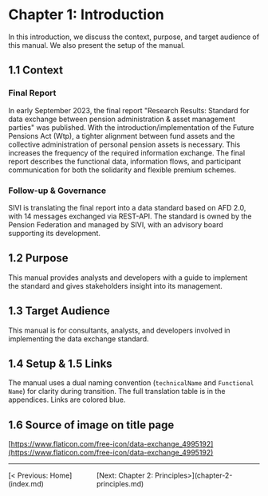 # Chapter 1: Introduction
In this introduction, we discuss the context, purpose, and target audience of this manual. We also present the setup of the manual.

## 1.1 Context
### Final Report
In early September 2023, the final report "Research Results: Standard for data exchange between pension administration & asset management parties" was published.
With the introduction/implementation of the Future Pensions Act (Wtp), a tighter alignment between fund assets and the collective administration of personal pension assets is necessary. This increases the frequency of the required information exchange. The final report describes the functional data, information flows, and participant communication for both the solidarity and flexible premium schemes.

### Follow-up & Governance
SIVI is translating the final report into a data standard based on AFD 2.0, with 14 messages exchanged via REST-API. The standard is owned by the Pension Federation and managed by SIVI, with an advisory board supporting its development.

## 1.2 Purpose
This manual provides analysts and developers with a guide to implement the standard and gives stakeholders insight into its management.

## 1.3 Target Audience
This manual is for consultants, analysts, and developers involved in implementing the data exchange standard.

## 1.4 Setup & 1.5 Links
The manual uses a dual naming convention (`technicalName` and `Functional Name`) for clarity during transition. The full translation table is in the appendices. Links are colored blue.

## 1.6 Source of image on title page
[https://www.flaticon.com/free-icon/data-exchange_4995192](https://www.flaticon.com/free-icon/data-exchange_4995192)


---
<div style='display: flex; justify-content: space-between;'><div>[< Previous: Home](index.md)</div><div>[Next: Chapter 2: Principles>](chapter-2-principles.md)</div></div>